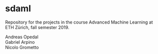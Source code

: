 # sdaml
Repository for the projects in the course Advanced Machine Learning at ETH Zürich, fall semester 2019.

Andreas Opedal  
Gabriel Arpino  
Nicolo Grometto
